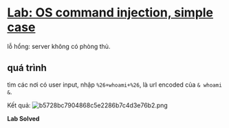 # [Lab: OS command injection, simple case](https://portswigger.net/web-security/os-command-injection/lab-simple)

lỗ hổng: server không có phòng thủ.

## quá trình
tìm các nơi có user input, nhập `%26+whoami+%26`, là url encoded của `& whoami &`.

Kết quả: ![b5728bc7904868c5e2286b7c4d3e76b2.png](../../../../../../_resources/b5728bc7904868c5e2286b7c4d3e76b2.png)

**Lab Solved**